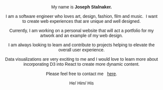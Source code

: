 <p style="text-align: center;"><span style="font-family: Arial, Helvetica, sans-serif;">My name is&nbsp;</span><strong><span style="font-family: Arial, Helvetica, sans-serif;">Joseph Stalnaker.</span></strong></p>
<p style="text-align: center;">
    <font face="Arial, Helvetica, sans-serif">I am a software engineer who loves art, design, fashion, film and music. &nbsp;I want to create web experiences that are unique and well designed.</font>
</p>
<p style="text-align: center;">
    <font face="Arial, Helvetica, sans-serif">Currently, I am working on a personal website that will act a portfolio for my artwork and an example of my web design.</font>
</p>
<p style="text-align: center;">
    <font face="Arial, Helvetica, sans-serif">I am always looking to learn and contribute to projects helping to elevate the overall user experience.</font>
</p>
<p style="text-align: center;">
    <font face="Arial, Helvetica, sans-serif">Data visualizations are very exciting to me and I would love to learn more about incorporating D3 into React to&nbsp;create more dynamic content.</font>
</p>
<p style="text-align: center;">
    <font face="Arial, Helvetica, sans-serif">Please feel free to contact me &nbsp;</font>
    <font face="Arial, Helvetica, sans-serif"><a href="mailto:josephlstalnaker@gmail.com">here</a>.</font>
</p>
<p style="text-align: center;">
    <font face="Arial, Helvetica, sans-serif">He/ Him/ His</font>
</p>
<p><br></p>
<!--
**JosephStalnaker/JosephStalnaker** is a ✨ _special_ ✨ repository because its `README.md` (this file) appears on your GitHub profile.

Here are some ideas to get you started:

- 🔭 I’m currently working on ...
- 🌱 I’m currently learning ...
- 👯 I’m looking to collaborate on ...
- 🤔 I’m looking for help with ...
- 💬 Ask me about ...
- 📫 How to reach me: ...
- 😄 Pronouns: ...
- ⚡ Fun fact: ...
-->
